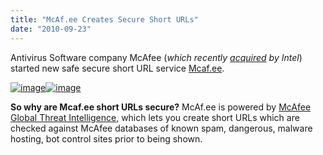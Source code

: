 ```yaml
---
title: "McAf.ee Creates Secure Short URLs"
date: "2010-09-23"
---
```


Antivirus Software company McAfee (_which recently_ [_acquired_](http://www.cosmogeek.info/2010/08/intel-to-acquire-mcafee-for-77-billion.html) _by Intel_) started new safe secure short URL service [Mcaf.ee](http://mcaf.ee/).

[![image](images/image%5B10%5D.png "image")![image](http://lh6.ggpht.com/_40bmzDo_mBs/TJsay4eLFiI/AAAAAAAABY4/Xgi0ZsjcFqE/image_thumb%5B6%5D.png?imgmax=800 "image")](http://lh5.ggpht.com/_40bmzDo_mBs/TJsau1RCNpI/AAAAAAAABYs/6AeyQP6XTEk/s1600-h/image%5B9%5D.png)

**So why are Mcaf.ee short URLs secure?** McAf.ee is powered by [McAfee Global Threat Intelligence](http://www.mcafee.com/us/mcafee_labs/gti.html), which lets you create short URLs which are checked against McAfee databases of known spam, dangerous, malware hosting, bot control sites prior to being shown.
